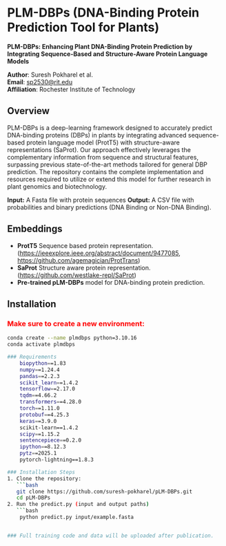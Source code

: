 # PLM-DBPs (DNA-Binding Protein Prediction Tool for Plants)
**PLM-DBPs: Enhancing Plant DNA-Binding Protein Prediction by Integrating Sequence-Based and Structure-Aware Protein Language Models**


**Author**: Suresh Pokharel et al.  
**Email**: [sp2530@rit.edu](mailto:sp2530@rit.edu)  
**Affiliation**: Rochester Institute of Technology  

## Overview

PLM-DBPs is a deep-learning framework designed to accurately predict DNA-binding proteins (DBPs) in plants by integrating advanced sequence-based protein language model (ProtT5) with structure-aware representations (SaProt). Our approach effectively leverages the complementary information from sequence and structural features, surpassing previous state-of-the-art methods tailored for general DBP prediction. The repository contains the complete implementation and resources required to utilize or extend this model for further research in plant genomics and biotechnology. 

**Input:** A Fasta file with protein sequences
**Output:** A CSV file with probabilities and binary predictions (DNA Binding or Non-DNA Binding).

## Embeddings
- **ProtT5** Sequence based protein representation. (https://ieeexplore.ieee.org/abstract/document/9477085, https://github.com/agemagician/ProtTrans)
- **SaProt** Structure aware protein representation.(https://github.com/westlake-repl/SaProt)
- **Pre-trained pLM-DBPs** model for DNA-binding protein prediction.


## Installation
<div style="color:red; font-weight:bold;">

### Make sure to create a new environment:

</div>

```bash
conda create --name plmdbps python=3.10.16
conda activate plmdbps

### Requirements
    biopython==1.83
    numpy==1.24.4
    pandas==2.2.3
    scikit_learn==1.4.2
    tensorflow==2.17.0
    tqdm==4.66.2
    transformers==4.28.0
    torch==1.11.0
    protobuf==4.25.3
    keras==3.9.0
    scikit-learn==1.4.2
    scipy==1.15.2
    sentencepiece==0.2.0
    ipython==8.12.3
    pytz==2025.1
    pytorch-lightning==1.8.3

### Installation Steps
1. Clone the repository:
   ```bash
   git clone https://github.com/suresh-pokharel/pLM-DBPs.git
   cd pLM-DBPs
2. Run the predict.py (input and output paths)
   ```bash
    python predict.py input/example.fasta


### Full training code and data will be uploaded after publication.
